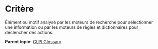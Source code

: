 Critère
=======

Élément ou motif analysé par les moteurs de recherche pour sélectionner
une information ou par les moteurs de règles et dictionnaires pour
déclencher des actions.

**Parent topic:** [GLPI Glossary](../../glpi/glossary.html)
